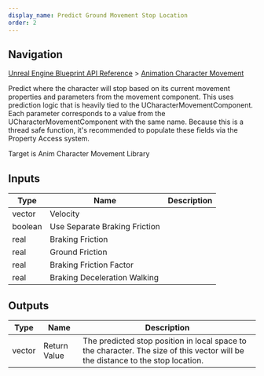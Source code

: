 ```yaml
---
display_name: Predict Ground Movement Stop Location
order: 2
---
```

## Navigation

[Unreal Engine Blueprint API Reference](https://dev.epicgames.com/documentation/en-us/unreal-engine/BlueprintAPI) > [Animation Character Movement](https://dev.epicgames.com/documentation/en-us/unreal-engine/BlueprintAPI/AnimationCharacterMovement)

Predict where the character will stop based on its current movement properties and parameters from the movement component.
This uses prediction logic that is heavily tied to the UCharacterMovementComponent.
Each parameter corresponds to a value from the UCharacterMovementComponent with the same name.
Because this is a thread safe function, it's recommended to populate these fields via the Property Access system.

Target is Anim Character Movement Library

## Inputs

| Type | Name | Description |
| --- | --- | --- |
| vector | Velocity |  |
| boolean | Use Separate Braking Friction |  |
| real | Braking Friction |  |
| real | Ground Friction |  |
| real | Braking Friction Factor |  |
| real | Braking Deceleration Walking |  |

## Outputs

| Type | Name | Description |
| --- | --- | --- |
| vector | Return Value | The predicted stop position in local space to the character. The size of this vector will be the distance to the stop location. |
